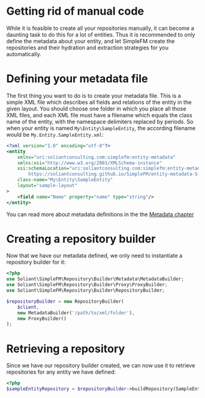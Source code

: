 # Getting rid of manual code

While it is feasible to create all your repositories manually, it can become a daunting task to do this for a lot of
entities. Thus it is recommended to only define the metadata about your entity, and let SimpleFM create the
repositories and their hydration and extraction strategies for you automatically.

# Defining your metadata file

The first thing you want to do is to create your metadata file. This is a simple XML file which describes all fields
and relations of the entity in the given layout. You should choose one folder in which you place all those XML files,
and each XML file must have a filename which equals the class name of the entity, with the namespace delimiters replaced
by periods. So when your entity is named `My\Entity\SampleEntity`, the according filename would be
`My.Entity.SampleEntity.xml`:

```xml
<?xml version="1.0" encoding="utf-8"?>
<entity
    xmlns="uri:soliantconsulting.com:simplefm:entity-metadata"
    xmlns:xsi="http://www.w3.org/2001/XMLSchema-instance"
    xsi:schemaLocation="uri:soliantconsulting.com:simplefm:entity-metadata
        https://soliantconsulting.github.io/SimpleFM/entity-metadata-5-1.xsd"
    class-name="My\Entity\SampleEntity"
    layout="sample-layout"
>
    <field name="Name" property="name" type="string"/>
</entity>
```

You can read more about metadata definitions in the the [Metadata chapter](repositories/metadata.md)

# Creating a repository builder

Now that we have our metadata defined, we only need to instantiate a repository builder for it:

```php
<?php
use Soliant\SimpleFM\Repository\Builder\Metadata\MetadataBuilder;
use Soliant\SimpleFM\Repository\Builder\Proxy\ProxyBuilder;
use Soliant\SimpleFM\Repository\Builder\RepositoryBuilder;

$repositoryBuilder = new RepositoryBuilder(
    $client,
    new MetadataBuilder('/path/to/xml/folder'),
    new ProxyBuilder()
);
```

# Retrieving a repository

Since we have our repository builder created, we can now use it to retrieve repositories for any entity we have defined:

```php
<?php
$sampleEntityRepository = $repositoryBuilder->buildRepository(SampleEntity::class);
```
